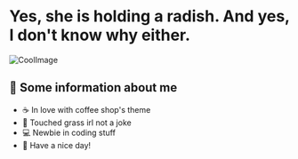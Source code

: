 # Yes, she is holding a radish. And yes, I don't know why either.
![CoolImage]([https://psv4.userapi.com/c537232/u554738315/docs/d41/fdc5ae530cf5/hiwhywouldyoudowlandthisiguess.png?extra=hhtgnu9WSVZ_zYjx1s8QKoyzHC24b4OlZtlkXvQJRcpnWv2XuzuWX159fzcYq9G9ttRwQmN9mtjMnXJqtR6cWvj0ZL1nYaMXBxMJH2dfB0nmTIFUIwC2Z7sTve8MzQ41HuhsrcvigINzgMBWRc94W5bOP4w](https://psv4.userapi.com/c537232/u554738315/docs/d41/31bfa76c2ecf/hiwhywouldyoudowlandthisiguess.png?extra=OkpX2XewL2Q0jF-5WvvIAWYLdnAAtaO8L-rnqbHbPnug5DBnfxeTgKTNfAEn1xOUROnB7C6kFwTiifRhdFSbhIdtdtBCTUb6M6wniB1CMOTrYqlPyfPPEY0JTAFzdbXFWd8Zzt5uvl0WcF_2shkql7x29g))
## 📌 Some information about me
- ☕ In love with coffee shop's theme
- 🌿 Touched grass irl not a joke
- 💻 Newbie in coding stuff
- 🍜 Have a nice day!
